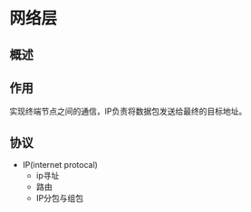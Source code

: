 # 网络层
## 概述


## 作用
实现终端节点之间的通信，IP负责将数据包发送给最终的目标地址。

## 协议
- IP(internet protocal)
    - ip寻址
    - 路由
    - IP分包与组包